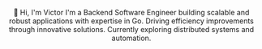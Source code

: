<div align="center">

👋 Hi, I'm Victor  I'm a Backend Software Engineer building scalable and robust applications with expertise in Go. Driving efficiency
improvements through innovative solutions. Currently exploring distributed systems and automation.

</div>
